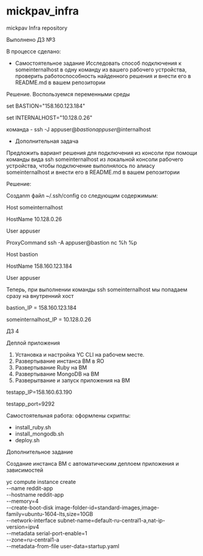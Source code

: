 # mickpav_infra
mickpav Infra repository

Выполнено ДЗ №3

В процессе сделано:

- Самостоятельное задание
Исследовать способ подключения к someinternalhost в одну команду из вашего рабочего устройства, проверить работоспособность найденного решения и внести его в README.md в вашем репозитории

Решение.
Воспользуемся переменными среды

set BASTION="158.160.123.184"

set INTERNALHOST="10.128.0.26"

команда - ssh -J appuser@$bastion appuser@$internalhost

- Дополнительная задача

Предложить вариант решения для подключения из консоли при помощи команды вида ssh someinternalhost из локальной консоли рабочего устройства,
чтобы подключение выполнялось по алиасу someinternalhost и внести его в README.md в вашем репозитории

Решение:

Создаnm файл ~/.ssh/config со следующим содержимым:

Host someinternalhost

HostName 10.128.0.26

User appuser

ProxyCommand ssh -A appuser@bastion nc %h %p

Host bastion

HostName 158.160.123.184

User appuser


Теперь, при выполнении команды ssh someinternalhost мы попадаем сразу на внутренний хост

bastion_IP = 158.160.123.184

someinternalhost_IP = 10.128.0.26


ДЗ 4

Деплой приложения

1. Установка и настройка YC CLI на рабочем месте.
2. Развертывание инстанса ВМ в ЯО
3. Развертывание Ruby на ВМ
4. Развертывание MongoDB на ВМ
5. Разверытвание и запуск приложения на ВМ

testapp_IP=158.160.63.190

testapp_port=9292

Самостоятельная работа:
оформлены скрипты:
- install_ruby.sh
- install_mongodb.sh
- deploy.sh

Дополнительное задание

Создание инстанса ВМ с автоматическим деплоем приложения и зависимостей

yc compute instance create \
--name reddit-app \
--hostname reddit-app \
--memory=4 \
--create-boot-disk image-folder-id=standard-images,image-family=ubuntu-1604-lts,size=10GB \
--network-interface subnet-name=default-ru-central1-a,nat-ip-version=ipv4 \
--metadata serial-port-enable=1 \
--zone=ru-central1-a \
--metadata-from-file user-data=startup.yaml
